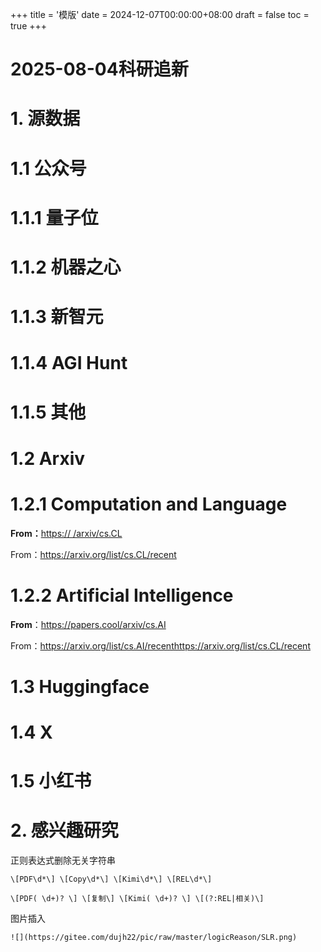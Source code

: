 +++
title = '模版'
date = 2024-12-07T00:00:00+08:00
draft = false
toc = true
+++

# 2025-08-04科研追新

# 1. 源数据

# 1.1 公众号

# 1.1.1 量子位

# 1.1.2 机器之心

# 1.1.3 新智元

# 1.1.4 AGI Hunt

# 1.1.5 其他

# 1.2 Arxiv

# 1.2.1 Computation and Language

**From：**[https:// /arxiv/cs.CL](https://papers.cool/arxiv/cs.CL)

From：https://arxiv.org/list/cs.CL/recent

# 1.2.2 Artificial Intelligence

**From**：https://papers.cool/arxiv/cs.AI

From：https://arxiv.org/list/cs.AI/recenthttps://arxiv.org/list/cs.CL/recent

# 1.3 Huggingface

# 1.4 X

# 1.5 小红书

# 2. 感兴趣研究

正则表达式删除无关字符串

```
\[PDF\d*\] \[Copy\d*\] \[Kimi\d*\] \[REL\d*\]

\[PDF( \d+)? \] \[复制\] \[Kimi( \d+)? \] \[(?:REL|相关)\]
```

图片插入

```
![](https://gitee.com/dujh22/pic/raw/master/logicReason/SLR.png)
```
